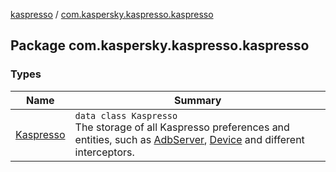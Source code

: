 [kaspresso](../index.md) / [com.kaspersky.kaspresso.kaspresso](./index.md)

## Package com.kaspersky.kaspresso.kaspresso

### Types

| Name | Summary |
|---|---|
| [Kaspresso](-kaspresso/index.md) | `data class Kaspresso`<br>The storage of all Kaspresso preferences and entities, such as [AdbServer](../com.kaspersky.kaspresso.device.server/-adb-server/index.md), [Device](../com.kaspersky.kaspresso.device/-device/index.md) and different interceptors. |
